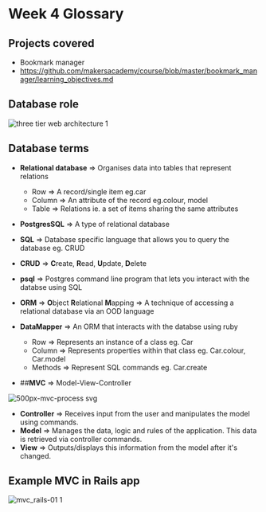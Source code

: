 # Week 4 Glossary

## Projects covered

* Bookmark manager
* https://github.com/makersacademy/course/blob/master/bookmark_manager/learning_objectives.md

## Database role

![three tier web architecture 1](https://cloud.githubusercontent.com/assets/18379191/17270014/05115e84-5650-11e6-88d2-8449a0a6a700.png)

## Database terms

* **Relational database** => Organises data into tables that represent relations
  * Row => A record/single item eg.car
  * Column => An attribute of the record eg.colour, model
  * Table => Relations ie. a set of items sharing the same attributes

* **PostgresSQL** => A type of relational database

* **SQL** => Database specific language that allows you to query the database eg. CRUD

* **CRUD** => **C**reate, **R**ead, **U**pdate, **D**elete

* **psql** => Postgres command line program that lets you interact with the databse using SQL

* **ORM** => **O**bject **R**elational **M**apping
          => A technique of accessing a relational database via an OOD language

* **DataMapper** => An ORM that interacts with the databse using ruby
  * Row => Represents an instance of a class eg. Car
  * Column => Represents properties within that class eg. Car.colour, Car.model
  * Methods => Represent SQL commands eg. Car.create

* ##**MVC** => Model-View-Controller

![500px-mvc-process svg](https://cloud.githubusercontent.com/assets/18379191/17270115/13985108-5653-11e6-8c79-ae8350117797.png)

  * **Controller** => Receives input from the user and manipulates the model using commands.
  * **Model** => Manages the data, logic and rules of the application. This data is retrieved via controller commands.
  * **View** => Outputs/displays this information from the model after it's changed.
  

## Example MVC in Rails app

![mvc_rails-01 1](https://cloud.githubusercontent.com/assets/18379191/17270080/b1fb4654-5651-11e6-80d6-3ba46633a5da.jpg)
